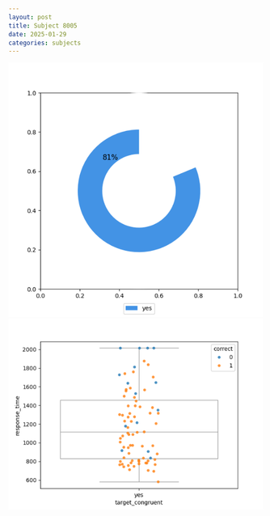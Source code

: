 ```yaml
---
layout: post
title: Subject 8005
date: 2025-01-29
categories: subjects
---
```


![](data/8005/run-33/8005_accuracy_target_congruence.png)
![](data/8005/run-33/8005_rt_congruence.png)
